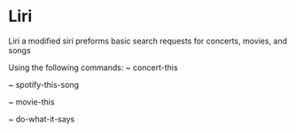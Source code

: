 # Liri

Liri a modified siri
preforms basic search requests for concerts, movies, and songs

Using the following commands:
~  concert-this

~ spotify-this-song

~  movie-this

~  do-what-it-says
